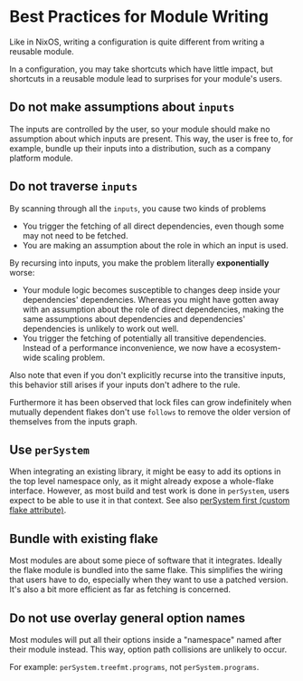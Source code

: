
# Best Practices for Module Writing

Like in NixOS, writing a configuration is quite different from writing a reusable module.

In a configuration, you may take shortcuts which have little impact, but shortcuts in a reusable module lead to surprises for your module's users.

## Do not make assumptions about `inputs`

The inputs are controlled by the user, so your module should make no assumption about which inputs are present.
This way, the user is free to, for example, bundle up their inputs into a distribution, such as a company platform module.

## Do not traverse `inputs`

By scanning through all the `inputs`, you cause two kinds of problems
 - You trigger the fetching of all direct dependencies, even though some may not need to be fetched.
 - You are making an assumption about the role in which an input is used.

By recursing into inputs, you make the problem literally **exponentially** worse:
 - Your module logic becomes susceptible to changes deep inside your dependencies' dependencies. Whereas you might have gotten away with an assumption about the role of direct dependencies, making the same assumptions about dependencies and dependencies' dependencies is unlikely to work out well.
 - You trigger the fetching of potentially all transitive dependencies. Instead of a performance inconvenience, we now have a ecosystem-wide scaling problem.

Also note that even if you don't explicitly recurse into the transitive inputs, this behavior still arises if your inputs don't adhere to the rule.

Furthermore it has been observed that lock files can grow indefinitely when mutually dependent flakes don't use `follows` to remove the older version of themselves from the inputs graph.

## Use `perSystem`

When integrating an existing library, it might be easy to add its options in the top level namespace only, as it might already expose a whole-flake interface. However, as most build and test work is done in `perSystem`, users expect to be able to use it in that context. See also [perSystem first (custom flake attribute)](define-custom-flake-attribute.html#persystem-first).

## Bundle with existing flake

Most modules are about some piece of software that it integrates. Ideally the flake module is bundled into the same flake. This simplifies the wiring that users have to do, especially when they want to use a patched version. It's also a bit more efficient as far as fetching is concerned.

## Do not use overlay general option names

Most modules will put all their options inside a "namespace" named after their module instead. This way, option path collisions are unlikely to occur.

For example: `perSystem.treefmt.programs`, not `perSystem.programs`.
